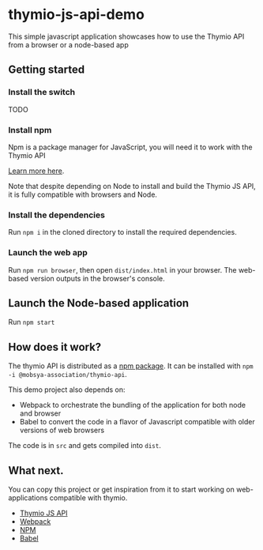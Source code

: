 # thymio-js-api-demo

This simple javascript application showcases how to use the Thymio API from a browser or a node-based app


## Getting started

### Install the switch

TODO

### Install npm

Npm is a package manager for JavaScript, you will need it to work with the Thymio API

[Learn more here](https://docs.npmjs.com/getting-started/installing-node#install-npm--manage-npm-versions).

Note that despite depending on Node to install and build the Thymio JS API, it is fully compatible with browsers
and Node.

### Install the dependencies

Run `npm i` in the cloned directory to install the required dependencies.

### Launch the web app

Run `npm run browser`, then open `dist/index.html` in your browser.
The web-based version outputs in the browser's console.

## Launch the Node-based application

Run `npm start`


## How does it work?

The thymio API is distributed as a [npm package](https://www.npmjs.com/package/@mobsya-association/thymio-api).
It can be installed with `npm -i @mobsya-association/thymio-api`.

This demo project also depends on:
* Webpack to orchestrate the bundling of the application for both node and browser
* Babel to convert the code in a flavor of Javascript compatible with older versions of web browsers

The code is in `src` and gets compiled into `dist`.

## What next.

You can copy this project or get inspiration from it to start working on web-applications compatible with thymio.

* [Thymio JS API](https://readthedocs.org/projects/aseba/)
* [Webpack](https://webpack.js.org/)
* [NPM](https://docs.npmjs.com/)
* [Babel](https://babeljs.io/)
